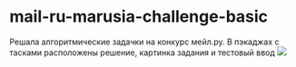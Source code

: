 # mail-ru-marusia-challenge-basic
Решала алгоритмические задачки на конкурс мейл.ру. В пэкаджах с тасками расположены решение, картинка задания и тестовый ввод
![](https://github.com/malevinsky/mail-ru-marusia-challenge-basic/blob/main/mail-ru-marusia-challenge-basic/src/task1/mgc_task1.jpg)
